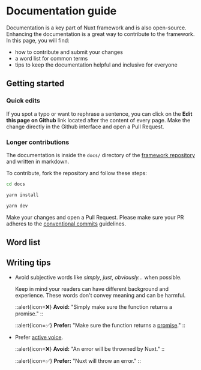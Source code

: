 # Documentation guide

Documentation is a key part of Nuxt framework and is also open-source. Enhancing the documentation is a great way to contribute to the framework. In this page, you will find:

- how to contribute and submit your changes
- a word list for common terms
- tips to keep the documentation helpful and inclusive for everyone

## Getting started

### Quick edits

If you spot a typo or want to rephrase a sentence, you can click on the **Edit this page on Github** link located after the content of every page.
Make the change directly in the Github interface and open a Pull Request.

### Longer contributions

The documentation is inside the `docs/` directory of the [framework repository](https://github.com/nuxt/framework) and written in markdown.

To contribute, fork the repository and follow these steps:

```bash
cd docs
```

```bash
yarn install
```

```bash
yarn dev
```

Make your changes and open a Pull Request. Please make sure your PR adheres to the [conventional commits](https://www.conventionalcommits.org/en/v1.0.0/) guidelines.

## Word list

## Writing tips

- Avoid subjective words like _simply_, _just_, _obviously..._ when possible.

  Keep in mind your readers can have different background and experience. These words don't convey meaning and can be harmful.

  ::alert{icon=❌}
  **Avoid:** "Simply make sure the function returns a promise."
  ::

  ::alert{icon=✅}
  **Prefer:** "Make sure the function returns a [promise](https://developer.mozilla.org/en-US/docs/Web/JavaScript/Reference/Global_Objects/Promise)."
  ::

- Prefer [active voice](https://developers.google.com/tech-writing/one/active-voice).

  ::alert{icon=❌}
  **Avoid:** "An error will be throwned by Nuxt."
  ::

  ::alert{icon=✅}
  **Prefer:** "Nuxt will throw an error."
  ::
